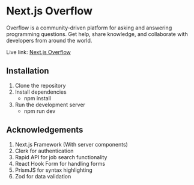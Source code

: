 # Next.js Overflow

Overflow is a community-driven platform for asking and answering programming questions. Get help, share knowledge, and collaborate with developers from around the world.

Live link: [Next.js Overflow](https://nextjs-overflow.vercel.app)

## Installation

1. Clone the repository
2. Install dependencies
   - npm install
3. Run the development server
   - npm run dev

## Acknowledgements

1. Next.js Framework (With server components)
2. Clerk for authentication
3. Rapid API for job search functionality
4. React Hook Form for handling forms
5. PrismJS for syntax highlighting
6. Zod for data validation

